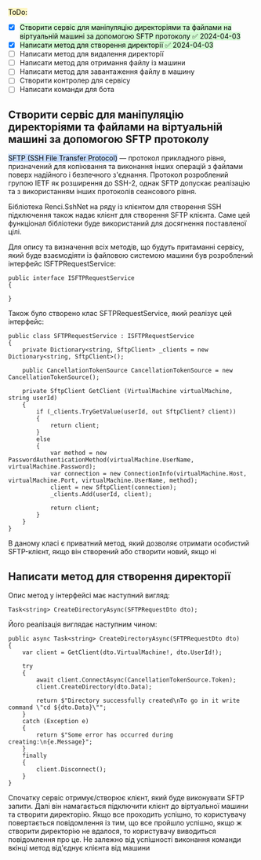 <mark style="background: #FFF3A3A6;">ToDo:</mark>
- [x] <mark style="background: #BBFABBA6;">Створити сервіс для маніпуляцію директоріями та файлами на віртуальній машині за допомогою SFTP протоколу ✅ 2024-04-03</mark>
- [x] <mark style="background: #BBFABBA6;">Написати метод для створення директорії ✅ 2024-04-03</mark>
- [ ] Написати метод для видалення директорії
- [ ] Написати метод для отримання файлу із машини
- [ ] Написати метод для завантаження файлу в машину
- [ ] Створити контролер для сервісу
- [ ] Написати команди для бота

## Створити сервіс для маніпуляцію директоріями та файлами на віртуальній машині за допомогою SFTP протоколу
<mark style="background: #ADCCFFA6;">SFTP (SSH File Transfer Protocol)</mark> — протокол прикладного рівня, призначений для копіювання та виконання інших операцій з файлами поверх надійного і безпечного з'єднання. Протокол розроблений групою IETF як розширення до SSH-2, однак SFTP допускає реалізацію та з використанням інших протоколів сеансового рівня.

Бібліотека Renci.SshNet на ряду із клієнтом для створення SSH підключення також надає клієнт для створення SFTP клієнта. Саме цей функціонал бібліотеки буде використаний для досягнення поставленої цілі. 

Для опису та визначення всіх методів, що будуть притаманні сервісу, який буде взаємодіяти із файловою системою машини був розроблений інтерфейс ISFTPRequestService:
```CSharp
public interface ISFTPRequestService
{

}
```

Також було створено клас SFTPRequestService, який реалізує цей інтерфейс:
```CSharp
public class SFTPRequestService : ISFTPRequestService
{
    private Dictionary<string, SftpClient> _clients = new Dictionary<string, SftpClient>();
    
    public CancellationTokenSource CancellationTokenSource = new CancellationTokenSource();

    private SftpClient GetClient (VirtualMachine virtualMachine, string userId)
    {
        if (_clients.TryGetValue(userId, out SftpClient? client))
        {
            return client;
        }
        else
        {
            var method = new PasswordAuthenticationMethod(virtualMachine.UserName, virtualMachine.Password);
            var connection = new ConnectionInfo(virtualMachine.Host, virtualMachine.Port, virtualMachine.UserName, method);
            client = new SftpClient(connection);
            _clients.Add(userId, client);

            return client;
        }
    }
}
```

В даному класі є приватний метод, який дозволяє отримати особистий SFTP-клієнт, якщо він створений або створити новий, якщо ні
## Написати метод для створення директорії
Опис метод у інтерфейсі має наступний вигляд:
```CSharp
Task<string> CreateDirectoryAsync(SFTPRequestDto dto);
```

Його реалізація виглядає наступним чином:
```CSharp
public async Task<string> CreateDirectoryAsync(SFTPRequestDto dto)
{
    var client = GetClient(dto.VirtualMachine!, dto.UserId!);

    try
    {
        await client.ConnectAsync(CancellationTokenSource.Token);
        client.CreateDirectory(dto.Data);

        return $"Directory successfully created\nTo go in it write command \"cd ${dto.Data}\"";
    }
    catch (Exception e)
    {
        return $"Some error has occurred during creating:\n{e.Message}";
    }
    finally
    {
        client.Disconnect();
    }
}
```

Спочатку сервіс отримує/створює клієнт, який буде виконувати SFTP запити. Далі він намагається підключити клієнт до віртуальної машини та створити директорію. Якщо все проходить успішно, то користувачу повертається повідомлення із тим, що все пройшло успішно, якщо ж створити директорію не вдалося, то користувачу виводиться повідомлення про це. Не залежно від успішності виконання команди вкінці метод від'єднує клієнта від машини